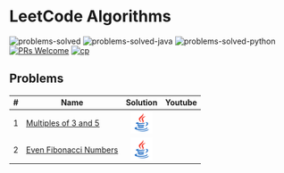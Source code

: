 # LeetCode Algorithms

![problems-solved](https://img.shields.io/badge/Problems%20Solved-0/254-1f425f.svg)
![problems-solved-java](https://img.shields.io/badge/Java-0/254-1abc9c.svg)
![problems-solved-python](https://img.shields.io/badge/Python-0/254-1abc9c.svg)
[![PRs Welcome](https://img.shields.io/badge/PRs-welcome-brightgreen.svg)](CONTRIBUTING.md)
[![cp](https://img.shields.io/badge/also%20see-Competitve%20Programming-1f72ff.svg)](https://github.com/anishLearnsToCode/competitive-programming)

## Problems
|  #  | Name                                                                                                             |                       Solution                        | Youtube |
|:---:|------------------------------------------------------------------------------------------------------------------|:-----------------------------------------------------:|:-------:|
|  1  | [Multiples of 3 and 5](https://www.hackerrank.com/contests/projecteuler/challenges/euler001)                     | [![Java](assets/java.png)](src/MultiplesOf3And5.java) |         |
|  2  | [Even Fibonacci Numbers](https://www.hackerrank.com/contests/projecteuler/challenges/euler002?isFullScreen=true) |           [![Java](assets/java.png)](src/)            |         |
